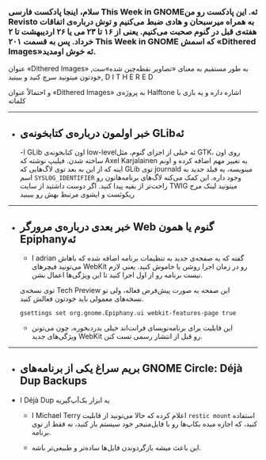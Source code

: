 

### سلام، اینجا پادکست فارسی This Week in GNOMEئه. این پادکست رو من Revisto به همراه میر‌سبحان و هادی ضبط می‌کنیم و توش درباره‌ی اتفاقات هفته‌ی قبل در گنوم صحبت می‌کنیم. یعنی از ۱۶ تا ۲۳ می یا ۲۶ اردیبهشت تا ۲ خرداد. پس به قسمت ۲۰۱ This Week in GNOME که اسمش «Dithered Images»ئه خوش اومدید.

عنوان «Dithered Images» به طور مستقیم به معنای «تصاویر نقطه‌چین شده»ست, خودتون میتونید سرچ کنید و ببینید, D I T H E R E D  

و احتمالاً عنوان «Dithered Images» به پروژه‌ی Halftone اشاره داره و یه بازی با کلماته

---

- ## خبر اولمون درباره‌ی کتابخونه‌ی GLibئه
    
    -ا GLib اون کتابخونه‌ی low-levelئه خیلی از اجزای گنوم، مثل GTK، روی اون ساخته شدن. 
    فیلیپ نوشته که Axel Karjalainen یه تغییر مهم اضافه کرده و اونم اینه که از این به بعد توی لاگ‌هایی که GLib توی journald مینویسه، یه فیلد جدید به اسم `SYSLOG_IDENTIFIER` وجود داره. این کمک می‌کنه لاگ‌های برنامه‌هاتون رو راحت‌تر از بقیه پیدا کنید.
    اگر دوست داشتید از سایت TWIG میتونید لینک مرج ریکوئست و ایشوی مرتبط بهش رو ببینید

---

- ## خبر بعدی درباره‌ی مرورگر Web گنوم یا همون Epiphanyئه
    
    - ا adrian گفته که یه صفحه‌ی جدید به تنظیمات برنامه اضافه شده که باهاش می‌تونید فیچرهای WebKit رو در زمان اجرا روشن یا خاموش کنید. یعنی لازم نیست برنامه رو از اول اجرا کنید تا این ویژگی‌ها اعمال بشن.
        
  توی نسخه‌ی Tech Preview این صفحه به صورت پیش‌فرض فعاله، ولی تو نسخه‌های معمولی باید خودتون فعالش کنید.
    
    ```
    gsettings set org.gnome.Epiphany.ui webkit-features-page true
    ```

	- این قابلیت برای برنامه‌نویسای فرانت‌اند خیلی بدردبخوره، چون می‌تونن ویژگی‌های جدید WebKit رو قبل از انتشار رسمی تست کنن.

---

- ## بریم سراغ یکی از برنامه‌های GNOME Circle: Déjà Dup Backups
- ا Déjà Dup یه ابزار بک‌آپ‌گیریه

    - ا Michael Terry اعلام کرده که حالا می‌تونید از قابلیت `restic mount` استفاده کنید، که اجازه میده بکاپ‌ها رو با فایل‌منیجر خود سیستم باز کنید، نه فقط از توی برنامه.
        
    - این باعث میشه بازگردوندن فایل‌ها ساده‌تر و طبیعی‌تر باشه.
        

